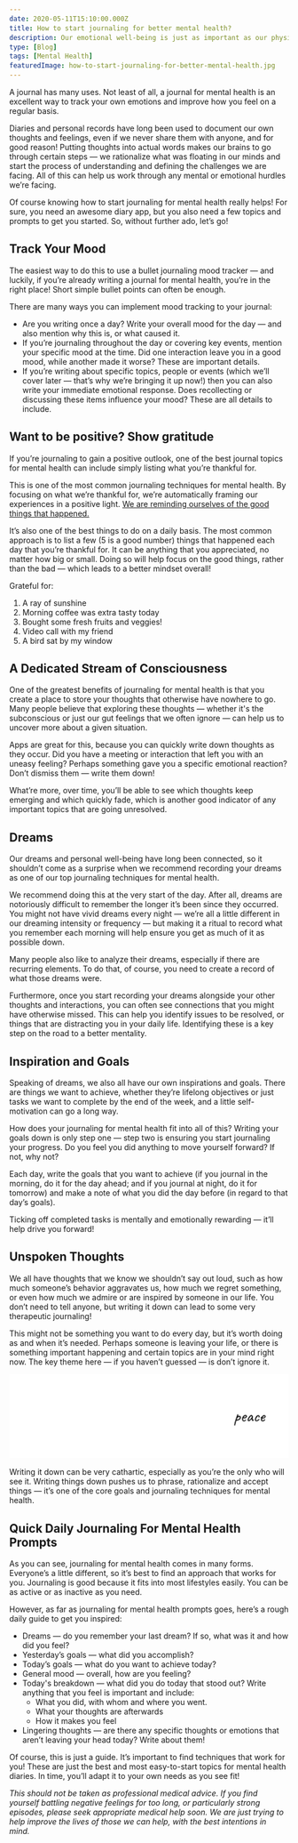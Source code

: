 ```yaml
---
date: 2020-05-11T15:10:00.000Z
title: How to start journaling for better mental health?
description: Our emotional well-being is just as important as our physical condition. These journaling techniques for mental health can help you improve!
type: [Blog]
tags: [Mental Health]
featuredImage: how-to-start-journaling-for-better-mental-health.jpg
---
```


A journal has many uses. Not least of all, a journal for mental health is an excellent way to track your own emotions and improve how you feel on a regular basis.

Diaries and personal records have long been used to document our own thoughts and feelings, even if we never share them with anyone, and for good reason! Putting thoughts into actual words makes our brains to go through certain steps — we rationalize what was floating in our minds and start the process of understanding and defining the challenges we are facing. All of this can help us work through any mental or emotional hurdles we’re facing.

Of course knowing how to start journaling for mental health really helps! For sure, you need an awesome diary app, but you also need a few topics and prompts to get you started. So, without further ado, let’s go!

## Track Your Mood

The easiest way to do this to use a bullet journaling mood tracker — and luckily, if you’re already writing a journal for mental health, you’re in the right place! Short simple bullet points can often be enough.

There are many ways you can implement mood tracking to your journal:

- Are you writing once a day? Write your overall mood for the day — and also mention why this is, or what caused it.
- If you’re journaling throughout the day or covering key events, mention your specific mood at the time. Did one interaction leave you in a good mood, while another made it worse? These are important details.
- If you’re writing about specific topics, people or events (which we’ll cover later — that’s why we’re bringing it up now!) then you can also write your immediate emotional response. Does recollecting or discussing these items influence your mood? These are all details to include.

## Want to be positive? Show gratitude

If you’re journaling to gain a positive outlook, one of the best journal topics for mental health can include simply listing what you’re thankful for.

This is one of the most common journaling techniques for mental health. By focusing on what we’re thankful for, we’re automatically framing our experiences in a positive light. [We are reminding ourselves of the good things that happened.](https://diarly.app/blog/gratitude-journaling-for-happiness/)

It’s also one of the best things to do on a daily basis. The most common approach is to list a few (5 is a good number) things that happened each day that you’re thankful for. It can be anything that you appreciated, no matter how big or small. Doing so will help focus on the good things, rather than the bad — which leads to a better mindset overall!

<div class="doodleText">

Grateful for:

1.	A ray of sunshine
2.	Morning coffee was extra tasty today
3.	Bought some fresh fruits and veggies!
4.	Video call with my friend
5.	A bird sat by my window

</div>

## A Dedicated Stream of Consciousness

One of the greatest benefits of journaling for mental health is that you create a place to store your thoughts that otherwise have nowhere to go. Many people believe that exploring these thoughts — whether it's the subconscious or just our gut feelings that we often ignore — can help us to uncover more about a given situation.

Apps are great for this, because you can quickly write down thoughts as they occur. Did you have a meeting or interaction that left you with an uneasy feeling? Perhaps something gave you a specific emotional reaction? Don’t dismiss them — write them down!

What’re more, over time, you’ll be able to see which thoughts keep emerging and which quickly fade, which is another good indicator of any important topics that are going unresolved.

## Dreams

Our dreams and personal well-being have long been connected, so it shouldn’t come as a surprise when we recommend recording your dreams as one of our top journaling techniques for mental health.

We recommend doing this at the very start of the day. After all, dreams are notoriously difficult to remember the longer it’s been since they occurred. You might not have vivid dreams every night — we’re all a little different in our dreaming intensity or frequency — but making it a ritual to record what you remember each morning will help ensure you get as much of it as possible down.

Many people also like to analyze their dreams, especially if there are recurring elements. To do that, of course, you need to create a record of what those dreams were.

Furthermore, once you start recording your dreams alongside your other thoughts and interactions, you can often see connections that you might have otherwise missed. This can help you identify issues to be resolved, or things that are distracting you in your daily life. Identifying these is a key step on the road to a better mentality.

## Inspiration and Goals

Speaking of dreams, we also all have our own inspirations and goals. There are things we want to achieve, whether they’re lifelong objectives or just tasks we want to complete by the end of the week, and a little self-motivation can go a long way.

How does your journaling for mental health fit into all of this? Writing your goals down is only step one — step two is ensuring you start journaling your progress. Do you feel you did anything to move yourself forward? If not, why not?

Each day, write the goals that you want to achieve (if you journal in the morning, do it for the day ahead; and if you journal at night, do it for tomorrow) and make a note of what you did the day before (in regard to that day’s goals).

Ticking off completed tasks is mentally and emotionally rewarding — it’ll help drive you forward!

## Unspoken Thoughts

We all have thoughts that we know we shouldn’t say out loud, such as how much someone’s behavior aggravates us, how much we regret something, or even how much we admire or are inspired by someone in our life. You don’t need to tell anyone, but writing it down can lead to some very therapeutic journaling!

This might not be something you want to do every day, but it’s worth doing as and when it’s needed. Perhaps someone is leaving your life, or there is something important happening and certain topics are in your mind right now. The key theme here — if you haven’t guessed — is don’t ignore it.

![A tangled line of thought straightens out, pointing to the word peace](./how-to-start-journaling-for-better-mental-health-2-thoughts.svg)

Writing it down can be very cathartic, especially as you’re the only who will see it. Writing things down pushes us to phrase, rationalize and accept things — it’s one of the core goals and journaling techniques for mental health.

## Quick Daily Journaling For Mental Health Prompts

As you can see, journaling for mental health comes in many forms. Everyone’s a little different, so it’s best to find an approach that works for you. Journaling is good because it fits into most lifestyles easily. You can be as active or as inactive as you need.

However, as far as journaling for mental health prompts goes, here’s a rough daily guide to get you inspired:

- Dreams — do you remember your last dream? If so, what was it and how did you feel?
- Yesterday’s goals — what did you accomplish?
- Today’s goals — what do you want to achieve today?
- General mood — overall, how are you feeling?
- Today's breakdown — what did you do today that stood out? Write anything that you feel is important and include:
  - What you did, with whom and where you went.
  - What your thoughts are afterwards
  - How it makes you feel
- Lingering thoughts — are there any specific thoughts or emotions that aren’t leaving your head today? Write about them!

Of course, this is just a guide. It’s important to find techniques that work for you! These are just the best and most easy-to-start topics for mental health diaries. In time, you’ll adapt it to your own needs as you see fit!

*This should not be taken as professional medical advice. If you find yourself battling negative feelings for too long, or particularly strong episodes, please seek appropriate medical help soon. We are just trying to help improve the lives of those we can help, with the best intentions in mind.*
